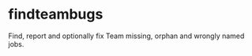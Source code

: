 findteambugs
============

Find, report and optionally fix Team missing, orphan and wrongly named jobs.

